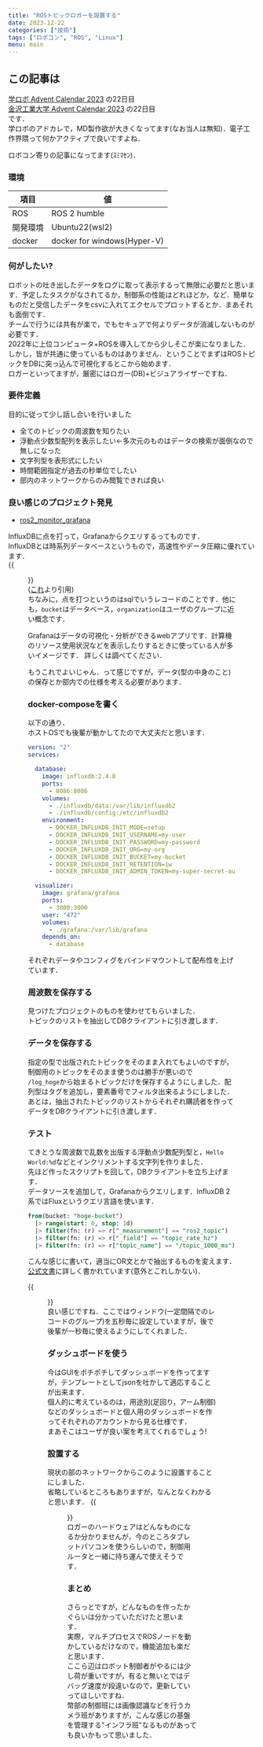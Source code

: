 ```yaml
---
title: "ROSトピックロガーを設置する"
date: 2023-12-22
categories: ["技術"]
tags: ["ロボコン", "ROS", "Linux"]
menu: main
---
```


## この記事は
[学ロボ Advent Calendar 2023](https://adventar.org/calendars/8926) の22日目  
[金沢工業大学 Advent Calendar 2023](https://qiita.com/advent-calendar/2023/kit-calendar) の22日目  
です．  
学ロボのアドカレで，MD製作欲が大きくなってます(なお当人は無知)．電子工作界隈って何かアクティブで良いですよね．  

ロボコン寄りの記事になってます(ｽﾐﾏｾﾝ)．

### 環境
| 項目 | 値|
| ---- | ---- |
| ROS | ROS 2 humble |
| 開発環境 | Ubuntu22(wsl2) |
| docker | docker for windows(Hyper-V) |

### 何がしたい?
ロボットの吐き出したデータをログに取って表示するって無限に必要だと思います．予定したタスクがなされてるか，制御系の性能はどれほどか，など．簡単なものだと受信したデータをcsvに入れてエクセルでプロットするとか．まあそれも面倒です．  
チームで行うには共有が楽で，でもセキュアで何よりデータが消滅しないものが必要です．  
2022年に上位コンピュータ+ROSを導入してから少しそこが楽になりました．しかし，皆が共通に使っているものはありません．ということでまずはROSトピックをDBに突っ込んで可視化するとこから始めます．  
ロガーといってますが，厳密にはロガー(DB)+ビジュアライザーですね．

### 要件定義
目的に従って少し話し合いを行いました
- 全てのトピックの周波数を知りたい
- 浮動点少数型配列を表示したい<-多次元のものはデータの検索が面倒なので無しになった
- 文字列型を表形式にしたい
- 時間範囲指定が過去の秒単位でしたい
- 部内のネットワークからのみ閲覧できれば良い

### 良い感じのプロジェクト発見
- [ros2_monitor_grafana](https://github.com/iwatake2222/ros2_monitor_grafana)  

InfluxDBに点を打って，Grafanaからクエリするってものです．  
InfluxDBとは時系列データベースというもので，高速性やデータ圧縮に優れています．  
{{<figure src="./20200819183059.png" alt="ハット基板" width="80%">}}  
([これ](https://www.mikan-tech.net/entry/what-is-influxdb)より引用)  
ちなみに，点を打つというのはsqlでいうレコードのことです．他にも，`bucket`はデータベース，`organization`はユーザのグループに近い概念です．  

Grafanaはデータの可視化・分析ができるwebアプリです．計算機のリソース使用状況などを表示したりするときに使っている人が多いイメージです．
詳しくは調べてください．  

もうこれでよいじゃん．って感じですが，データ(型の中身のこと)の保存とか部内での仕様を考える必要があります．

### docker-composeを書く
以下の通り．  
ホストOSでも後輩が動かしてたので大丈夫だと思います．
```yml
version: "2"
services:

  database:
    image: influxdb:2.4.0
    ports:
      - 8086:8086
    volumes:
      - ./influxdb/data:/var/lib/influxdb2
      - ./influxdb/config:/etc/influxdb2
    environment:
      - DOCKER_INFLUXDB_INIT_MODE=setup
      - DOCKER_INFLUXDB_INIT_USERNAME=my-user
      - DOCKER_INFLUXDB_INIT_PASSWORD=my-password
      - DOCKER_INFLUXDB_INIT_ORG=my-org
      - DOCKER_INFLUXDB_INIT_BUCKET=my-bucket
      - DOCKER_INFLUXDB_INIT_RETENTION=1w
      - DOCKER_INFLUXDB_INIT_ADMIN_TOKEN=my-super-secret-auth-token

  visualizer:
    image: grafana/grafana
    ports:
      - 3000:3000
    user: "472"
    volumes:
      - ./grafana:/var/lib/grafana
    depends_on:
      - database
```
それぞれデータやコンフィグをバインドマウントして配布性を上げています．

### 周波数を保存する
見つけたプロジェクトのものを使わせてもらいました．  
トピックのリストを抽出してDBクライアントに引き渡します．

### データを保存する
指定の型で出版されたトピックをそのまま入れてもよいのですが，制御用のトピックをそのまま使うのは勝手が悪いので  
`/log_hoge`から始まるトピックだけを保存するようにしました．配列型はタグを追加し，要素番号でフィルタ出来るようにしました．  
あとは，抽出されたトピックのリストからそれぞれ購読者を作ってデータをDBクライアントに引き渡します．

### テスト
てきとうな周波数で乱数を出版する浮動点少数配列型と，`Hello World:%d`などとインクリメントする文字列を作りました．  
先ほど作ったスクリプトを回して，DBクライアントを立ち上げます．  
データソースを追加して，Grafanaからクエリします．InfluxDB 2系ではFluxというクエリ言語を使います．
```sql
from(bucket: "hoge-bucket")
  |> range(start: 0, stop: 1d)
  |> filter(fn: (r) => r["_measurement"] == "ros2_topic")
  |> filter(fn: (r) => r["_field"] == "topic_rate_hz")
  |> filter(fn: (r) => r["topic_name"] == "/topic_1000_ms")
```
こんな感じに書いて，適当にOR文とかで抽出するものを変えます．[公式文書](https://docs.influxdata.com/flux/v0/)に詳しく書かれています(意外とこれしかない)．  

{{<figure src="./2023-12-22 022502.png" alt="ハット基板" width="100%">}}  
良い感じですね．ここではウィンドウ(一定間隔でのレコードのグループ)を五秒毎に設定していますが，後で後輩が一秒毎に使えるようにしてくれました．

### ダッシュボードを使う
今はGUIをポチポチしてダッシュボードを作ってますが，テンプレートとしてjsonを吐かして適応することが出来ます．  
個人的に考えているのは，用途別(足回り，アーム制御)などのダッシュボードと個人用のダッシュボードを作ってそれぞれのアカウントから見る仕様です．  
まあそこはユーザが良い案を考えてくれるでしょう!

### 設置する
現状の部のネットワークからこのように設置することにしました．  
省略しているところもありますが，なんとなくわかると思います．
{{<figure src="./drawio.png" alt="ハット基板" width="80%">}}  
ロガーのハードウェアはどんなものになるか分かりませんが，今のところタブレットパソコンを使うらしいので，制御用ルータと一緒に持ち運んで使えそうです．

### まとめ
さらっとですが，どんなものを作ったかぐらいは分かっていただけたと思います．  
実際，マルチプロセスでROSノードを動かしているだけなので，機能追加も楽だと思います．  
ここら辺はロボット制御者がやるには少し荷が重いですが，有ると無いとではデバッグ速度が段違いなので，更新していってほしいですね．  
幣部の制御班には画像認識などを行うカメラ班がありますが，こんな感じの基盤を管理する"インフラ班"なるものがあっても良いかもって思いました．
